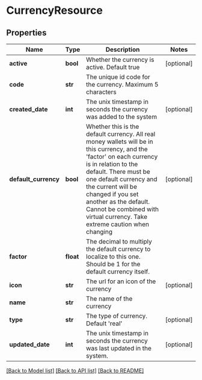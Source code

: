 # CurrencyResource

## Properties
Name | Type | Description | Notes
------------ | ------------- | ------------- | -------------
**active** | **bool** | Whether the currency is active. Default true | [optional] 
**code** | **str** | The unique id code for the currency. Maximum 5 characters | 
**created_date** | **int** | The unix timestamp in seconds the currency was added to the system | [optional] 
**default_currency** | **bool** | Whether this is the default currency. All real money wallets will be in this currency, and the &#39;factor&#39; on each currency is in relation to the default. There must be one default currency and the current will be changed if you set another as the default. Cannot be combined with virtual currency. Take extreme caution when changing | [optional] 
**factor** | **float** | The decimal to multiply the default currency to localize to this one. Should be 1 for the default currency itself. | 
**icon** | **str** | The url for an icon of the currency | [optional] 
**name** | **str** | The name of the currency | 
**type** | **str** | The type of currency. Default &#39;real&#39; | [optional] 
**updated_date** | **int** | The unix timestamp in seconds the currency was last updated in the system. | [optional] 

[[Back to Model list]](../README.md#documentation-for-models) [[Back to API list]](../README.md#documentation-for-api-endpoints) [[Back to README]](../README.md)



